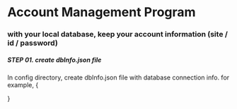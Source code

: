 # Account Management Program
### with your local database, keep your account information (site / id / password)
##### STEP 01. create dbInfo.json file
In config directory, create dbInfo.json file with database connection info.
for example,
{
  
}
